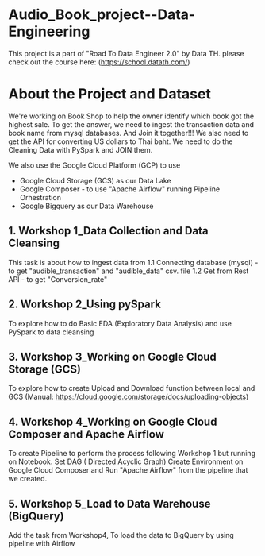 # Audio_Book_project--Data-Engineering
This project is a part of "Road To Data Engineer 2.0" by Data TH. please check out the course here: (https://school.datath.com/)

# About the Project and Dataset 
We're working on Book Shop to help the owner identify which book got the highest sale. To get the answer, we need to ingest the transaction data and book name from 
mysql databases. And Join it together!!! We also need to get the API for converting US dollars to Thai baht. We need to do the Cleaning Data with PySpark and JOIN them. 

We also use the Google Cloud Platform (GCP) to use 
- Google Cloud Storage (GCS) as our Data Lake 
- Google Composer - to use "Apache Airflow" running Pipeline Orhestration 
- Google Bigquery as our Data Warehouse 


## 1. Workshop 1_Data Collection and Data Cleansing 
This task is about how to ingest data from 
1.1 Connecting database (mysql) - to get "audible_transaction" and "audible_data" csv. file
1.2 Get from Rest API - to get "Conversion_rate" 

## 2. Workshop 2_Using pySpark 
To explore how to do Basic EDA (Exploratory Data Analysis) and use PySpark to data cleansing 

## 3. Workshop 3_Working on Google Cloud Storage (GCS) 
To explore how to create Upload and Download function between local and GCS
(Manual: https://cloud.google.com/storage/docs/uploading-objects) 

## 4. Workshop 4_Working on Google Cloud Composer and Apache Airflow 
To create Pipeline to perform the process following Workshop 1 but running on Notebook. 
Set DAG ( Directed Acyclic Graph) 
Create Environment on Google Cloud Composer and Run "Apache Airflow" from the pipeline that we created. 

## 5. Workshop 5_Load to Data Warehouse (BigQuery) 
Add the task from Workshop4, To load the data to BigQuery by using pipeline with Airflow 
